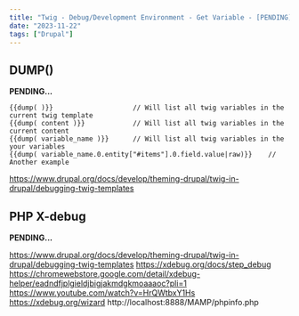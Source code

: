 ```yaml
---
title: "Twig - Debug/Development Environment - Get Variable - [PENDING]"
date: "2023-11-22"
tags: ["Drupal"]
---
```



## DUMP()
**PENDING...**
```
{{dump( )}}                    // Will list all twig variables in the current twig template
{{dump( content )}}            // Will list all twig variables in the current content
{{dump( variable_name )}}      // Will list all twig variables in the your variables
{{dump( variable_name.0.entity["#items"].0.field.value|raw)}}    // Another example
```
https://www.drupal.org/docs/develop/theming-drupal/twig-in-drupal/debugging-twig-templates




## PHP X-debug
**PENDING...**

https://www.drupal.org/docs/develop/theming-drupal/twig-in-drupal/debugging-twig-templates
https://xdebug.org/docs/step_debug
https://chromewebstore.google.com/detail/xdebug-helper/eadndfjplgieldjbigjakmdgkmoaaaoc?pli=1
https://www.youtube.com/watch?v=HrQWtbxY1Hs
https://xdebug.org/wizard
http://localhost:8888/MAMP/phpinfo.php